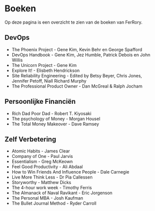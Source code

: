 # Boeken

Op deze pagina is een overzicht te zien van de boeken van FerRory.

## DevOps

- The Phoenix Project - Gene Kim, Kevin Behr en George Spafford
- DevOps Handbook - Gene Kim, Jez Humble, Patrick Debois en John Willis
- The Unicorn Project - Gene Kim
- Explore It! - Elisbeth Hendrickson
- Site Reliability Engineering - Edited by Betsy Beyer, Chris Jones, Jennifer Petoff, Niall Richard Murphy
 - The Professional Product Owner - Dan McGreal & Ralph Jocham

## Persoonlijke Financiën

- Rich Dad Poor Dad - Robert T. Kiyosaki
- The psychology of Money - Morgan Housel
- The Total Money Makeover - Dave Ramsey

## Zelf Verbetering

 - Atomic Habits - James Clear
 - Company of One - Paul Jarvis
 - Essentialism - Greg McKeown
 - Feel Good Productivity - Ali Abdaal
 - How to Win Friends And Influence People - Dale Carnegie
 - Live More Think Less - Dr Pia Callessen
 - Storyworthy - Matthew Dicks
 - The 4-hour work week - Timothy Ferris
 - The Almanack of Naval Ravikant - Eric Jorgenson
 - The Personal MBA - Josh Kaufman
 - The Bullet Journal Method - Ryder Carroll

